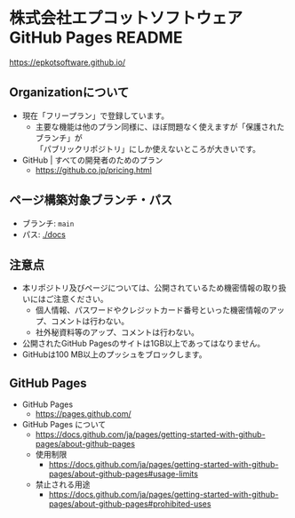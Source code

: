 # 株式会社エプコットソフトウェア GitHub Pages README

<https://epkotsoftware.github.io/>

## Organizationについて

- 現在「フリープラン」で登録しています。
  - 主要な機能は他のプラン同様に、ほぼ問題なく使えますが「保護されたブランチ」が  
    「パブリックリポジトリ」にしか使えないところが大きいです。
- GitHub | すべての開発者のためのプラン
  - <https://github.co.jp/pricing.html>

## ページ構築対象ブランチ・パス

- ブランチ: `main`
- パス: [./docs](./docs)

## 注意点

- 本リポジトリ及びページについては、公開されているため機密情報の取り扱いにはご注意ください。
  - 個人情報、パスワードやクレジットカード番号といった機密情報のアップ、コメントは行わない。
  - 社外秘資料等のアップ、コメントは行わない。
- 公開されたGitHub Pagesのサイトは1GB以上であってはなりません。
- GitHubは100 MB以上のプッシュをブロックします。

## GitHub Pages

- GitHub Pages
  - <https://pages.github.com/>
- GitHub Pages について
  - <https://docs.github.com/ja/pages/getting-started-with-github-pages/about-github-pages>
  - 使用制限
    - <https://docs.github.com/ja/pages/getting-started-with-github-pages/about-github-pages#usage-limits>
  - 禁止される用途
    - <https://docs.github.com/ja/pages/getting-started-with-github-pages/about-github-pages#prohibited-uses>
